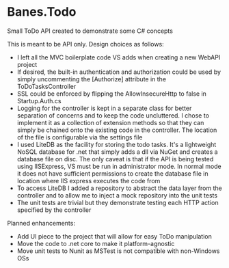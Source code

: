 # Banes.Todo
Small ToDo API created to demonstrate some C# concepts

This is meant to be API only. Design choices as follows:

* I left all the MVC boilerplate code VS adds when creating a new WebAPI project
* If desired, the built-in authentication and authorization could be used by simply uncommenting the [Authorize] attribute in the ToDoTasksController
* SSL could be enforced by flipping the AllowInsecureHttp to false in Startup.Auth.cs
* Logging for the controller is kept in a separate class for better separation of concerns and to keep the code uncluttered. I chose to implement it as a collection of extension methods so that they can simply be chained onto the existing code in the controller. The location of the file is configurable via the settings file
* I used LiteDB as the facility for storing the todo tasks. It's a lightweight NoSQL database for .net that simply adds a dll via NuGet and creates a database file on disc. The only caveat is that if the API is being tested using IISExpress, VS must be run in administrator mode. In normal mode it does not have sufficient permissions to create the database file in location where IIS express executes the code from
* To access LiteDB I added a repository to abstract the data layer from the controller and to allow me to inject a mock repository into the unit tests
* The unit tests are trivial but they demonstrate testing each HTTP action specified by the controller

Planned enhancements:
* Add UI piece to the project that will allow for easy ToDo manipulation
* Move the code to .net core to make it platform-agnostic
* Move unit tests to Nunit as MSTest is not compatible with non-Windows OSs